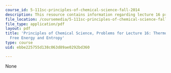```yaml
---
course_id: 5-111sc-principles-of-chemical-science-fall-2014
description: This resource contains information regarding lecture 16 problem.
file_location: /coursemedia/5-111sc-principles-of-chemical-science-fall-2014/ebbe225755d138c063d89ae0292bd360_MIT5_111F14_Lec16Prob.pdf
file_type: application/pdf
layout: pdf
title: 'Principles of Chemical Science, Problems for Lecture 16: Thermodynamics: Gibbs
  Free Energy and Entropy'
type: course
uid: ebbe225755d138c063d89ae0292bd360

---
```

None